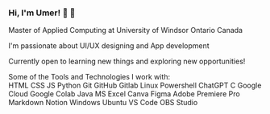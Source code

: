 ###                                                                                      Hi, I'm Umer! 👋 👋

Master of Applied Computing at University of Windsor Ontario Canada<br/>

I'm passionate about UI/UX designing and App development<br/>

Currently open to learning new things and exploring new opportunities!<br/>


Some of the Tools and Technologies I work with:<br/>
HTML CSS JS Python Git GitHub Gitlab Linux Powershell ChatGPT C Google Cloud Google Colab Java MS Excel Canva Figma Adobe Premiere Pro Markdown Notion Windows Ubuntu VS Code OBS Studio



 

 




